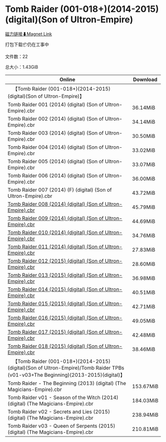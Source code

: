 # Tomb Raider (001-018+)(2014-2015)(digital)(Son of Ultron-Empire)

[磁力链接⬇Magnet Link](magnet:?xt=urn:btih:64fdb0113d1f69798feccae5f51c6f1bd1a60c83&dn=Tomb%20Raider%20%28001-018%2B%29%282014-2015%29%28digital%29%28Son%20of%20Ultron-Empire%29)

打包下载📦仍在工事中

文件数：22

总大小：1.43GiB

Online | Download
--- | ---
&emsp;【Tomb Raider (001-018+)(2014-2015)(digital)(Son of Ultron-Empire)】 | 
Tomb Raider 001 (2014) (digital) (Son of Ultron-Empire).cbr | 36.14MiB
Tomb Raider 002 (2014) (digital) (Son of Ultron-Empire).cbr | 34.14MiB
Tomb Raider 003 (2014) (digital) (Son of Ultron-Empire).cbr | 30.50MiB
Tomb Raider 004 (2014) (digital) (Son of Ultron-Empire).cbr | 33.02MiB
Tomb Raider 005 (2014) (digital) (Son of Ultron-Empire).cbr | 33.07MiB
Tomb Raider 006 (2014) (digital) (Son of Ultron-Empire).cbr | 36.00MiB
Tomb Raider 007 (2014) (F) (digital) (Son of Ultron-Empire).cbr | 43.72MiB
[Tomb Raider 008 (2014) (digital) (Son of Ultron-Empire).cbr](https://github.com/alicewish/markdown/blob/master/comic/Tomb-Raider-008-2014-digital-Son-of-Ultron-Empire-cbr.md) | 45.79MiB
[Tomb Raider 009 (2014) (digital) (Son of Ultron-Empire).cbr](https://github.com/alicewish/markdown/blob/master/comic/Tomb-Raider-009-2014-digital-Son-of-Ultron-Empire-cbr.md) | 44.69MiB
[Tomb Raider 010 (2014) (digital) (Son of Ultron-Empire).cbr](https://github.com/alicewish/markdown/blob/master/comic/Tomb-Raider-010-2014-digital-Son-of-Ultron-Empire-cbr.md) | 34.76MiB
[Tomb Raider 011 (2014) (digital) (Son of Ultron-Empire).cbr](https://github.com/alicewish/markdown/blob/master/comic/Tomb-Raider-011-2014-digital-Son-of-Ultron-Empire-cbr.md) | 27.83MiB
[Tomb Raider 012 (2015) (digital) (Son of Ultron-Empire).cbr](https://github.com/alicewish/markdown/blob/master/comic/Tomb-Raider-012-2015-digital-Son-of-Ultron-Empire-cbr.md) | 28.60MiB
[Tomb Raider 013 (2015) (digital) (Son of Ultron-Empire).cbr](https://github.com/alicewish/markdown/blob/master/comic/Tomb-Raider-013-2015-digital-Son-of-Ultron-Empire-cbr.md) | 36.98MiB
[Tomb Raider 014 (2015) (digital) (Son of Ultron-Empire).cbr](https://github.com/alicewish/markdown/blob/master/comic/Tomb-Raider-014-2015-digital-Son-of-Ultron-Empire-cbr.md) | 40.51MiB
[Tomb Raider 015 (2015) (digital) (Son of Ultron-Empire).cbr](https://github.com/alicewish/markdown/blob/master/comic/Tomb-Raider-015-2015-digital-Son-of-Ultron-Empire-cbr.md) | 42.71MiB
[Tomb Raider 016 (2015) (digital) (Son of Ultron-Empire).cbr](https://github.com/alicewish/markdown/blob/master/comic/Tomb-Raider-016-2015-digital-Son-of-Ultron-Empire-cbr.md) | 49.05MiB
[Tomb Raider 017 (2015) (digital) (Son of Ultron-Empire).cbr](https://github.com/alicewish/markdown/blob/master/comic/Tomb-Raider-017-2015-digital-Son-of-Ultron-Empire-cbr.md) | 42.48MiB
[Tomb Raider 018 (2015) (digital) (Son of Ultron-Empire).cbr](https://github.com/alicewish/markdown/blob/master/comic/Tomb-Raider-018-2015-digital-Son-of-Ultron-Empire-cbr.md) | 38.46MiB
&emsp;【Tomb Raider (001-018+)(2014-2015)(digital)(Son of Ultron-Empire)/Tomb Raider TPBs (v01-v03+The Beginning)(2013-2015)(digital)】 | 
Tomb Raider - The Beginning (2013) (digital) (The Magicians-Empire).cbr | 153.67MiB
Tomb Raider v01 - Season of the Witch (2014) (digital) (The Magicians-Empire).cbr | 184.03MiB
Tomb Raider v02 - Secrets and Lies (2015) (digital) (The Magicians-Empire).cbr | 238.94MiB
Tomb Raider v03 - Queen of Serpents (2015) (digital) (The Magicians-Empire).cbr | 210.81MiB